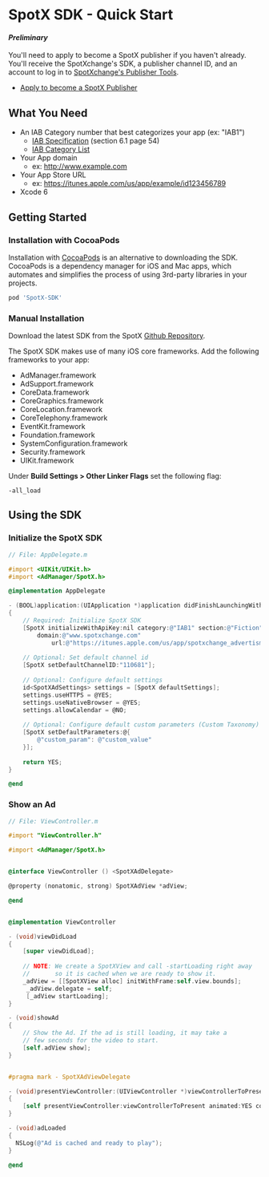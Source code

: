# SpotX SDK - Quick Start #


#### *Preliminary* ####
You'll need to apply to become a SpotX publisher if you haven't already. You'll receive the SpotXchange's SDK, a publisher channel ID, and an account to log in to [SpotXchange's Publisher Tools](https://publisher.spotxchange.com/).

- [Apply to become a SpotX Publisher](http://www.spotxchange.com/publishers/apply-to-become-a-spotx-publisher/)


## What You Need ##
- An IAB Category number that best categorizes your app (ex: "IAB1")
    - [IAB Specification](http://www.iab.net/media/file/OpenRTB_API_Specification_Version2.0_FINAL.PDF) (section 6.1 page 54)
    - [IAB Category List](https://gist.github.com/crowdmatt/5040911)
- Your App domain
    - ex: http://www.example.com
- Your App Store URL
    - ex: https://itunes.apple.com/us/app/example/id123456789
- Xcode 6


## Getting Started ##
### Installation with CocoaPods ###
Installation with [CocoaPods](https://cocoapods.org/) is an alternative to downloading the SDK. CocoaPods is a dependency manager for iOS and Mac apps, which automates and simplifies the process of using 3rd-party libraries in your projects.

``` ruby
pod 'SpotX-SDK'
```

### Manual Installation ###
Download the latest SDK from the SpotX [Github Repository](https://github.com/spotxmobile/spotx-sdk-ios).

The SpotX SDK makes use of many iOS core frameworks. Add the following frameworks to your app:

- AdManager.framework
- AdSupport.framework
- CoreData.framework
- CoreGraphics.framework
- CoreLocation.framework
- CoreTelephony.framework
- EventKit.framework
- Foundation.framework
- SystemConfiguration.framework
- Security.framework
- UIKit.framework

Under **Build Settings > Other Linker Flags** set the following flag:
```
-all_load
```

## Using the SDK ###
### Initialize the SpotX SDK ###
``` objective-c
// File: AppDelegate.m

#import <UIKit/UIKit.h>
#import <AdManager/SpotX.h>

@implementation AppDelegate

- (BOOL)application:(UIApplication *)application didFinishLaunchingWithOptions:(NSDictionary *)launchOptions 
{
	// Required: Initialize SpotX SDK
	[SpotX initializeWithApiKey:nil category:@"IAB1" section:@"Fiction" 
		domain:@"www.spotxchange.com"
			url:@"https://itunes.apple.com/us/app/spotxchange_advertisments/id123456789"];
	
	// Optional: Set default channel id
	[SpotX setDefaultChannelID:"110681"];
	
	// Optional: Configure default settings
	id<SpotXAdSettings> settings = [SpotX defaultSettings];
	settings.useHTTPS = @YES;
	settings.useNativeBrowser = @YES;
	settings.allowCalendar = @NO;
	
	// Optional: Configure default custom parameters (Custom Taxonomy)
	[SpotX setDefaultParameters:@{
		@"custom_param": @"custom_value"
	}];
	
	return YES;
}

@end
```

### Show an Ad ###
``` objective-c
// File: ViewController.m

#import "ViewController.h"

#import <AdManager/SpotX.h>


@interface ViewController () <SpotXAdDelegate>

@property (nonatomic, strong) SpotXAdView *adView;

@end


@implementation ViewController

- (void)viewDidLoad
{
	[super viewDidLoad];
    
    // NOTE: We create a SpotXView and call -startLoading right away 
    //       so it is cached when we are ready to show it.
    _adView = [[SpotXView alloc] initWithFrame:self.view.bounds];
	 _adView.delegate = self;
	 [_adView startLoading];
}

- (void)showAd
{
	// Show the Ad. If the ad is still loading, it may take a 
	// few seconds for the video to start.
	[self.adView show];
}


#pragma mark - SpotXAdViewDelegate

- (void)presentViewController:(UIViewController *)viewControllerToPresent
{
	[self presentViewController:viewControllerToPresent animated:YES completion:nil];
}

- (void)adLoaded
{
  NSLog(@"Ad is cached and ready to play");
}

@end
```
